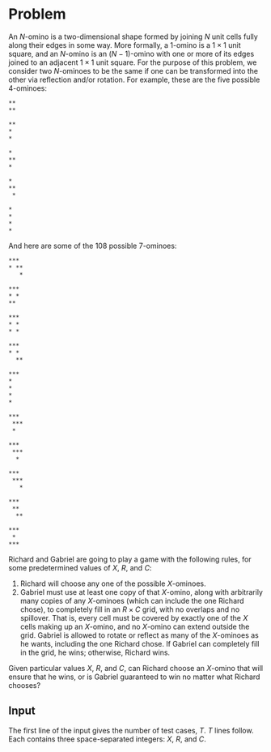 # Problem

An $N$-omino is a two-dimensional shape formed by joining $N$ unit cells fully along their edges in some way. More formally, a $1$-omino is a $1 \times 1$ unit square, and an $N$-omino is an $(N-1)$-omino with one or more of its edges joined to an adjacent $1 \times 1$ unit square. For the purpose of this problem, we consider two $N$-ominoes to be the same if one can be transformed into the other via reflection and/or rotation. For example, these are the five possible $4$-ominoes:

```text
**
**

**
*
*

*
**
*

*
**
 *

*
*
*
*
```

And here are some of the $108$ possible $7$-ominoes:

```text
***
* **
   *

***
* *
**

***
* *
* *

***
* *
  **

***
*
*
*
*

***
 ***
 *

***
 ***
  *

***
 ***
   *

***
 **
  **

***
 *
***
```

Richard and Gabriel are going to play a game with the following rules, for some predetermined values of $X$, $R$, and $C$:

1. Richard will choose any one of the possible $X$-ominoes.
2. Gabriel must use at least one copy of that $X$-omino, along with arbitrarily many copies of any $X$-ominoes (which can include the one Richard chose), to completely fill in an $R \times C$ grid, with no overlaps and no spillover. That is, every cell must be covered by exactly one of the $X$ cells making up an $X$-omino, and no $X$-omino can extend outside the grid. Gabriel is allowed to rotate or reflect as many of the $X$-ominoes as he wants, including the one Richard chose. If Gabriel can completely fill in the grid, he wins; otherwise, Richard wins.

Given particular values $X$, $R$, and $C$, can Richard choose an $X$-omino that will ensure that he wins, or is Gabriel guaranteed to win no matter what Richard chooses?

## Input

The first line of the input gives the number of test cases, $T$. $T$ lines follow.  
Each contains three space-separated integers: $X$, $R$, and $C$.
